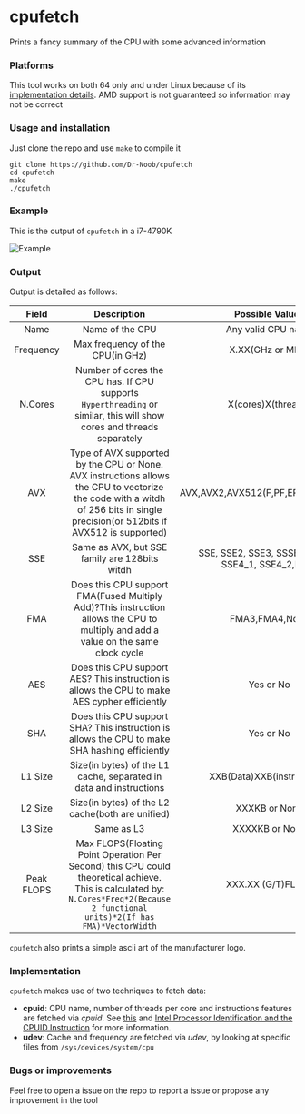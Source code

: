 # cpufetch

Prints a fancy summary of the CPU with some advanced information

### Platforms
This tool works on both 64 only and under Linux because of its [implementation details](#implementation). AMD support is not guaranteed so information may not be correct

### Usage and installation

Just clone the repo and use `make` to compile it

```
git clone https://github.com/Dr-Noob/cpufetch
cd cpufetch
make
./cpufetch
```

### Example

This is the output of `cpufetch` in a i7-4790K

![Example](/preview.png)

### Output

Output is detailed as follows:

| Field      | Description             | Possible Values  |
|:----------:|:-----------------------:|:-----------------:|
| Name       | Name of the CPU   | Any valid CPU name |
| Frequency  | Max frequency of the CPU(in GHz) | X.XX(GHz or MHz)
| N.Cores    | Number of cores the CPU has. If CPU supports `Hyperthreading` or similar, this will show cores and threads separately | X(cores)X(threads)
| AVX        | Type of AVX supported by the CPU or None. AVX instructions allows the CPU to vectorize the code with a witdh of 256 bits in single precision(or 512bits if AVX512 is supported) | AVX,AVX2,AVX512(F,PF,ER,CD,etc),None
| SSE        | Same as AVX, but SSE family are 128bits witdh | SSE, SSE2, SSE3, SSSE3, SSE4a, SSE4_1, SSE4_2,None |
| FMA        | Does this CPU support FMA(Fused Multiply Add)?This instruction allows the CPU to multiply and add a value on the same clock cycle | FMA3,FMA4,None |
| AES        | Does this CPU support AES? This instruction is allows the CPU to make AES cypher efficiently | Yes or No |
| SHA        | Does this CPU support SHA? This instruction is allows the CPU to make SHA hashing efficiently | Yes or No |
| L1 Size    | Size(in bytes) of the L1 cache, separated in data and instructions | XXB(Data)XXB(instructions) |
| L2 Size    | Size(in bytes) of the L2 cache(both are unified) | XXXKB or None |
| L3 Size    | Same as L3 | XXXXKB or None |
| Peak FLOPS | Max FLOPS(Floating Point Operation Per Second) this CPU could theoretical achieve. This is calculated by: `N.Cores*Freq*2(Because 2 functional units)*2(If has FMA)*VectorWidth` | XXX.XX (G/T)FLOPs |

`cpufetch` also prints a simple ascii art of the manufacturer logo.

### Implementation

`cpufetch` makes use of two techniques to fetch data:
* __cpuid__: CPU name, number of threads per core and instructions features are fetched via _cpuid_. See [this](http://www.sandpile.org/x86/cpuid.htm) and [Intel  Processor Identification and the CPUID Instruction](https://www.scss.tcd.ie/~jones/CS4021/processor-identification-cpuid-instruction-note.pdf) for more information.
* __udev__: Cache and frequency are fetched via _udev_, by looking at specific files from `/sys/devices/system/cpu`

### Bugs or improvements
Feel free to open a issue on the repo to report a issue or propose any improvement in the tool
